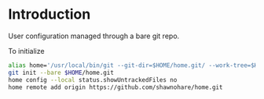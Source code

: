 # Introduction

User configuration managed through a bare git repo.

To initialize
```bash
alias home='/usr/local/bin/git --git-dir=$HOME/home.git/ --work-tree=$HOME'
git init --bare $HOME/home.git
home config --local status.showUntrackedFiles no
home remote add origin https://github.com/shawnohare/home.git
```
